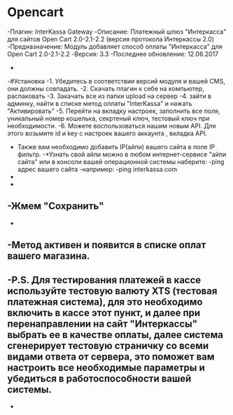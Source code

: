 # Opencart

-﻿Плагин: InterKassa Gateway
 -Описание: Платежный шлюз "Интеркасса" для сайтов Open Cart 2.0-2.1-2.2 (версия протокола Интеркассы 2.0)
 -Предназначение: Модуль добавляет способ оплаты "Интеркасса" для Open Cart 2.0-2.1-2.2
 -Версия: 3.3
 -Последнее обновление: 12.06.2017

 -
 -#Установка
 -1. Убедитесь в соответствии версий модуля и вашей CMS, они должны совпадать.
 -2. Скачать плагин к себе на компьютер, распаковать
 -3. Закачать все из папки upload на сервер
 -4. зайти в админку, найти в списке метод оплаты "InterKassa" и нажать "Активировать"
 -5. Перейти на вкладку настроек, заполнить все поля, уникальный номер кошелька, секртеный ключ, тестовый ключ при необходимости.
 -6. Можете воспользоваться нашим новым API. Для этого возьмите id и key с настроек вашего аккаунта , вкладка API. 
 -   Также вам необходимо добавить IP(айпи) вашего сайта в поле IP фильтр. 
 -*Узнать свой айпи можно в любом интернет-сервисе "айпи сайта" или в консоли вашей операционной системы наберите:
 -ping адрес вашего сайта 
 -например:
 -ping interkassa.com
 -
 -
 -Жмем "Сохранить"
 -
 -
 -Метод активен и появится в списке оплат вашего магазина.
 -
 -P.S. Для тестирования платежей в кассе используйте тестовую валюту XTS (тестовая платежная система), для это необходимо включить в кассе этот пункт, и далее при перенаправлении на сайт "Интеркассы" выбрать ее в качестве оплаты, далее система сгенерирует тестовую страничку со всеми видами ответа от сервера, это поможет вам настроить все необходимые параметры и убедиться в работоспособности вашей системы.
 -
 -

